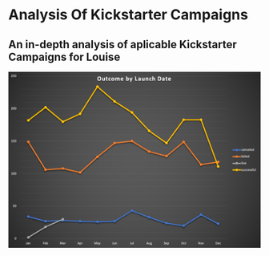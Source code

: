 # Analysis Of Kickstarter Campaigns

## An in-depth analysis of aplicable Kickstarter Campaigns for Louise

![](Images/OutcomeByLaunchDate.png)
